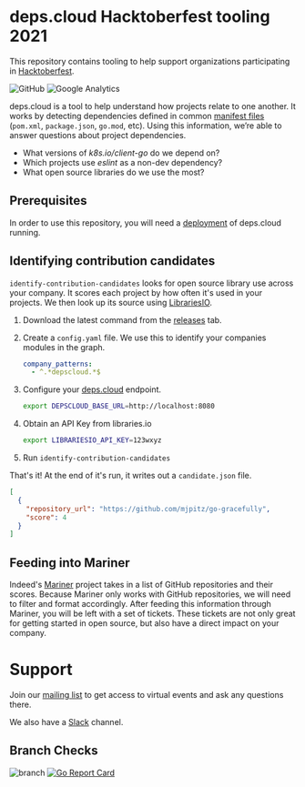 # deps.cloud Hacktoberfest tooling 2021

This repository contains tooling to help support organizations participating in [Hacktoberfest].

[Hacktoberfest]: https://hacktoberfest.digitalocean.com/

![GitHub](https://img.shields.io/github/license/depscloud/hacktoberfest.svg)
![Google Analytics](https://www.google-analytics.com/collect?v=1&cid=555&t=pageview&ec=repo&ea=open&dp=hacktoberfest&dt=hacktoberfest&tid=UA-143087272-2)

deps.cloud is a tool to help understand how projects relate to one another.
It works by detecting dependencies defined in common [manifest files] (`pom.xml`, `package.json`, `go.mod`, etc).
Using this information, we’re able to answer questions about project dependencies.

* What versions of _k8s.io/client-go_ do we depend on?
* Which projects use _eslint_ as a non-dev dependency?
* What open source libraries do we use the most?

[manifest files]: https://deps.cloud/docs/concepts/manifests/

## Prerequisites

In order to use this repository, you will need a [deployment] of deps.cloud running.

[deployment]: https:/deps.cloud/docs/deploy/

## Identifying contribution candidates

`identify-contribution-candidates` looks for open source library use across your company.
It scores each project by how often it's used in your projects.
We then look up its source using [LibrariesIO](https://libraries.io).

1. Download the latest command from the [releases](https://github.com/depscloud/hacktoberfest/releases) tab.

1. Create a `config.yaml` file.
   We use this to identify your companies modules in the graph.
    ```yaml
    company_patterns:
      - ^.*depscloud.*$
    ```

2. Configure your [deps.cloud](https://deps.cloud/docs/deploy/) endpoint.
    ```bash
    export DEPSCLOUD_BASE_URL=http://localhost:8080
    ``` 

3. Obtain an API Key from libraries.io
    ```bash
    export LIBRARIESIO_API_KEY=123wxyz
    ```

4. Run `identify-contribution-candidates`

That's it!
At the end of it's run, it writes out a `candidate.json` file.

```json
[
  {
    "repository_url": "https://github.com/mjpitz/go-gracefully",
    "score": 4
  }
]
```

## Feeding into Mariner

Indeed's [Mariner] project takes in a list of GitHub repositories and their scores.
Because Mariner only works with GitHub repositories, we will need to filter and format accordingly.
After feeding this information through Mariner, you will be left with a set of tickets.
These tickets are not only great for getting started in open source, but also have a direct impact on your company. 

[Mariner]: https://github.com/indeedeng/Mariner

# Support

Join our [mailing list] to get access to virtual events and ask any questions there.

We also have a [Slack] channel.

[mailing list]: https://groups.google.com/a/deps.cloud/forum/#!forum/community/join
[Slack]: https://depscloud.slack.com/join/shared_invite/zt-fd03dm8x-L5Vxh07smWr_vlK9Qg9q5A

## Branch Checks

![branch](https://github.com/depscloud/hacktoberfest/workflows/branch/badge.svg?branch=main)
[![Go Report Card](https://goreportcard.com/badge/github.com/depscloud/hacktoberfest)](https://goreportcard.com/report/github.com/depscloud/hacktoberfest)
